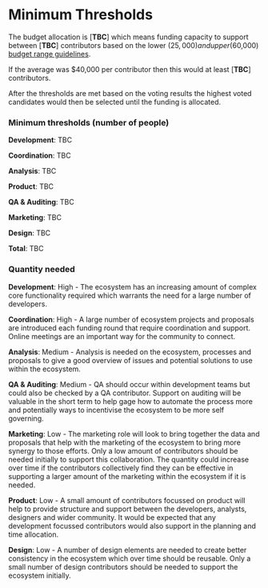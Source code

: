 # Minimum Thresholds

The budget allocation is \[**TBC**] which means funding capacity to support between \[**TBC**] contributors based on the lower ($25,000) and upper ($60,000) [budget range guidelines](../fund-7/budget-ranges.md). &#x20;

If the average was $40,000 per contributor then this would at least \[**TBC**] contributors.

After the thresholds are met based on the voting results the highest voted candidates would then be selected until the funding is allocated.

### Minimum thresholds (number of people)



**Development**: TBC

**Coordination**: TBC

**Analysis**: TBC

**Product**: TBC

**QA & Auditing**: TBC

**Marketing**: TBC

**Design**: TBC

**Total**: TBC



### Quantity needed

**Development**: High - The ecosystem has an increasing amount of complex core functionality required which warrants the need for a large number of developers.

**Coordination**: High - A large number of ecosystem projects and proposals are introduced each funding round that require coordination and support. Online meetings are an important way for the community to connect.

**Analysis**: Medium - Analysis is needed on the ecosystem, processes and proposals to give a good overview of issues and potential solutions to use within the ecosystem.

**QA & Auditing**: Medium - QA should occur within development teams but could also be checked by a QA contributor. Support on auditing will be valuable in the short term to help gage how to automate the process more and potentially ways to incentivise the ecosystem to be more self governing.

**Marketing**: Low - The marketing role will look to bring together the data and proposals that help with the marketing of the ecosystem to bring more synergy to those efforts. Only a low amount of contributors should be needed initially to support this collaboration. The quantity could increase over time if the contributors collectively find they can be effective in supporting a larger amount of the marketing within the ecosystem if it is needed.

**Product**: Low - A small amount of contributors focussed on product will help to provide structure and support between the developers, analysts, designers and wider community. It would be expected that any development focussed contributors would also support in the planning and time allocation.

**Design**: Low - A number of design elements are needed to create better consistency in the ecosystem which over time should be reusable. Only a small number of design contributors should be needed to support the ecosystem initially.
